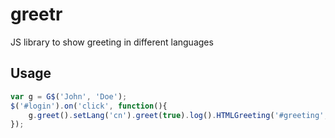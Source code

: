 # greetr
JS library to show greeting in different languages
## Usage
```js
var g = G$('John', 'Doe');
$('#login').on('click', function(){
    g.greet().setLang('cn').greet(true).log().HTMLGreeting('#greeting', true)
});
```